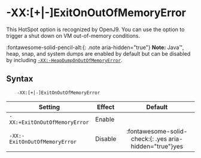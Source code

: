 ﻿<!--
* Copyright (c) 2017, 2021 IBM Corp. and others
*
* This program and the accompanying materials are made
* available under the terms of the Eclipse Public License 2.0
* which accompanies this distribution and is available at
* https://www.eclipse.org/legal/epl-2.0/ or the Apache
* License, Version 2.0 which accompanies this distribution and
* is available at https://www.apache.org/licenses/LICENSE-2.0.
*
* This Source Code may also be made available under the
* following Secondary Licenses when the conditions for such
* availability set forth in the Eclipse Public License, v. 2.0
* are satisfied: GNU General Public License, version 2 with
* the GNU Classpath Exception [1] and GNU General Public
* License, version 2 with the OpenJDK Assembly Exception [2].
*
* [1] https://www.gnu.org/software/classpath/license.html
* [2] http://openjdk.java.net/legal/assembly-exception.html
*
* SPDX-License-Identifier: EPL-2.0 OR Apache-2.0 OR GPL-2.0 WITH
* Classpath-exception-2.0 OR LicenseRef-GPL-2.0 WITH Assembly-exception
-->

# -XX:\[+|-\]ExitOnOutOfMemoryError

This HotSpot option is recognized by OpenJ9. You can use the option to trigger a shut down on VM out-of-memory conditions.

:fontawesome-solid-pencil-alt:{: .note aria-hidden="true"} **Note:** Java&trade;, heap, snap, and system dumps are enabled by default but can be disabled by including [`-XX:-HeapDumpOnOutOfMemoryError`](xxheapdumponoutofmemory.md).

## Syntax

        -XX:[+|-]ExitOnOutOfMemoryError

| Setting                           | Effect  | Default                                                                        |
|-----------------------------------|---------|:------------------------------------------------------------------------------:|
| `-XX:+ExitOnOutOfMemoryError`     | Enable  |                                                                                |
| `-XX:-ExitOnOutOfMemoryError`     | Disable | :fontawesome-solid-check:{: .yes aria-hidden="true"}<span class="sr-only">yes</span> |


<!-- ==== END OF TOPIC ==== xxexitonoutofmemoryerror.md ==== -->

